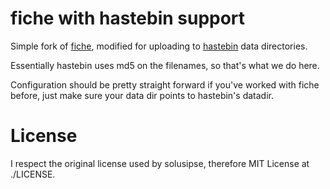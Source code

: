 # fiche with hastebin support

Simple fork of [fiche](https://github.com/solusipse/fiche), modified for uploading to [hastebin](https://github.com/toptal/haste-server) data directories.

Essentially hastebin uses md5 on the filenames, so that's what we do here.

Configuration should be pretty straight forward if you've worked with fiche before, just make sure your data dir points to hastebin's datadir.

# License

I respect the original license used by solusipse, therefore MIT License at ./LICENSE.

